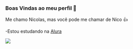 ### Boas Vindas ao meu perfil 🤝

 Me chamo Nicolas, mas você pode me chamar de Nico 👍

-Estou estudando na [Alura](https://www.alura.com.br)

![](https://media1.tenor.com/m/fPRyVniMEToAAAAC/choso-jujutsu-kaisen.gif)
